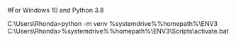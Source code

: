  #For Windows 10 and Python 3.8
 
   C:\Users\Rhonda>python -m venv %systemdrive%%homepath%\ENV3
   C:\Users\Rhonda>%systemdrive%%homepath%\ENV3\Scripts\activate.bat
